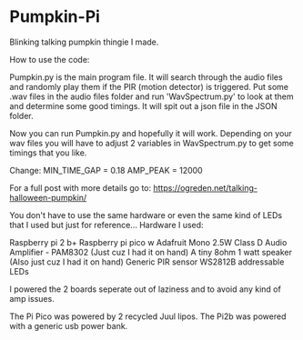 # Pumpkin-Pi
Blinking talking pumpkin thingie I made.


How to use the code:

Pumpkin.py is the main program file.  It will search through the audio files and randomly play them if the PIR (motion detector) is triggered.
Put some .wav files in the audio files folder and run 'WavSpectrum.py' to look at them and determine some good timings.  It will spit out a json file in the JSON folder.  

Now you can run Pumpkin.py and hopefully it will work.  Depending on your wav files you will have to adjust 2 variables in WavSpectrum.py to get some
timings that you like.  

Change:
MIN_TIME_GAP = 0.18
AMP_PEAK = 12000

For a full post with more details go to: https://ogreden.net/talking-halloween-pumpkin/


You don't have to use the same hardware or even the same kind of LEDs that I used but just for reference...
Hardware I used:

Raspberry pi 2 b+
Raspberry pi pico w
Adafruit Mono 2.5W Class D Audio Amplifier - PAM8302 (Just cuz I had it on hand)
A tiny 8ohm 1 watt speaker (Also just cuz I had it on hand)
Generic PIR sensor
WS2812B addressable LEDs

I powered the 2 boards seperate out of laziness and to avoid any kind of amp issues.

The Pi Pico was powered by 2 recycled Juul lipos.
The Pi2b was powered with a generic usb power bank.

